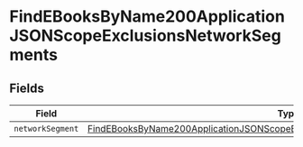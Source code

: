 # FindEBooksByName200ApplicationJSONScopeExclusionsNetworkSegments


## Fields

| Field                                                                                                                                                                                       | Type                                                                                                                                                                                        | Required                                                                                                                                                                                    | Description                                                                                                                                                                                 |
| ------------------------------------------------------------------------------------------------------------------------------------------------------------------------------------------- | ------------------------------------------------------------------------------------------------------------------------------------------------------------------------------------------- | ------------------------------------------------------------------------------------------------------------------------------------------------------------------------------------------- | ------------------------------------------------------------------------------------------------------------------------------------------------------------------------------------------- |
| `networkSegment`                                                                                                                                                                            | [FindEBooksByName200ApplicationJSONScopeExclusionsNetworkSegmentsNetworkSegment](../../models/operations/findebooksbyname200applicationjsonscopeexclusionsnetworksegmentsnetworksegment.md) | :heavy_minus_sign:                                                                                                                                                                          | N/A                                                                                                                                                                                         |